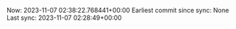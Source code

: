 Now: 2023-11-07 02:38:22.768441+00:00 Earliest commit since sync: None Last sync: 2023-11-07 02:28:49+00:00
